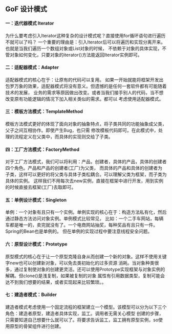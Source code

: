 ## GoF 设计模式

#### 一：迭代器模式 Iterator
为什么要考虑引入Iterator这种复杂的设计模式呢？直接使用for循环语句进行遍历不就可以了吗？
一个重要的理由是：引入Iterator后可以将遍历和实现分离开来。也就是当我们遍历一个数组对象或List对象的时候，
不依赖于对象的具体实现，不管对象如何变化，只要对象的iterator()方法能返回Iterator实例即可。

#### 二：适配器模式：Adapter
适配器模式的核心在于：让原有的代码可以复用。
如果一开始就能将框架开发出包罗万象的效果，适配器模式将没有意义。但遗憾的是任何一套软件都有可能随着技术的发展，
业务的需求等原因做出改变。或者当我们接手别人的代码，当不想改变原有功能逻辑的情况下加入相关类似的需求。都可以
考虑使用适配器模式。

#### 三：模板方法模式：TemplateMethod
模板方法模式更好的体现了面向对象的抽象特点，将子类共同的功能抽象成父类，父子之间互相协作。即使产生Bug，也只需
修改模板代码即可。在此模式中，处理的流程定义在父类中，而具体的实现则交给了子类。

#### 四：工厂方法模式：FactoryMethod
对于工厂方法模式，我们可以将利用：产品，创建者，具体的产品，具体的创建者四个角色。产品和产品的创建者(工厂)为父类，
而具体的产品和具体的创建者为子类，这样可以更好的将父类与具体子类松耦合。可以理解父类为框架，而子类为具体的实例。
这样我们不用每次去new实例，直接在框架中进行开发，用到实例的时候直接去框架(工厂)去取即可。

#### 五：单例设计模式：Singleton
单例：一个对象有且只有一个实例。单例实现的核心在于：构造方法私有化，然后通过静态方法访问对象实例。单例模式比较常见，
比如：一个二手车网站，每辆车都是唯一的，卖完就没有了。一个电商网站抽奖，每种奖品有且只有一件。Spring的Bean也是单例的。
但在单例的实现过程中要注意线程安全问题。

#### 六：原型设计模式：Prototype
原型模式的核心在于让一个原型克隆自身从而创建一个新的对象。这样不使用关键字new也可以创建新对象，可以免去类初始化的过多资源
消耗。当对象种类很多，通过复制使对象的创建更灵活。还可以使用Prototype实现框架与对象实例的解耦。但clone()是浅复制，如果被复制的对象
属性有引用数据类型，复制可能会达不到我们想要的结果，或者实现起来比较繁琐。。

#### 七：建造者模式：Builder
建造者模式考虑使用一个固定流程的框架建立一个模型。该模型可以分为以下三个角色：建造者原型，建造者具体实现，监工。调用者无需关心模型
创建的步骤，只需要知道自己想要什么就可以了。将要求告诉监工，监工拥有原型实例，so使用原型的骨架组件进行创建。

